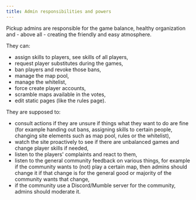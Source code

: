 ```yaml
---
title: Admin responsibilities and powers
---
```


Pickup admins are responsible for the game balance, healthy organization and - above all - creating the friendly and easy atmosphere.

They can:

- assign skills to players, see skills of all players,
- request player substitutes during the games,
- ban players and revoke those bans,
- manage the map pool,
- manage the whitelist,
- force create player accounts,
- scramble maps available in the votes,
- edit static pages (like the rules page).

They are supposed to:

- consult actions if they are unsure if things what they want to do are fine (for example handing out bans, assigning skills to certain people, changing site elements such as map pool, rules or the whitelist),
- watch the site proactively to see if there are unbalanced games and change player skills if needed,
- listen to the players' complaints and react to them,
- listen to the general community feedback on various things, for example if the community wants to (not) play a certain map, then admins should change it if that change is for the general good or majority of the community wants that change,
- if the community use a Discord/Mumble server for the community, admins should moderate it.
